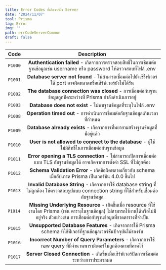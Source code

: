 ```yaml
---
title: Error Codes ที่เกิดจากฝั่ง Server
date: '2024/11/07'
tool: Prisma
tag: Error
img: ''
path: errCodeServerCommon
draft: false
---
```


|Code|Description|
|:---:|:---:|
|`P1000`|**Authentication failed** - เกิดจากการตรวจสอบสิทธิ์ในการเชื่อมต่อฐานข้อมูลเช่น username หรือ password ให้ตรวจสอบที่ไฟล์ .env|
|`P1001`|**Database server not found** - ไม่สามารถเชื่อมต่อไปยังเซิรืฟเวอร์ได้ port อาจผิดพลาดหรือเซิร์ฟเวอร์ยังไม่ได้รัน|
|`P1002`|**The database connection was closed** - การเชื่อมต่อกับฐานข้อมูลถูกปิดระหว่างที่ Prisma กำลังดำเนินการอยู่|
|`P1003`|**Database does not exist** - ไม่พบฐานข้อมูลที่ระบุในไฟล์ .env|
|`P1008`|**Operation timed out** - การดำเนินการเชื่อมต่อกับฐานข้อมูลเกินเวลาที่กำหนด|
|`P1009`|**Database already exists** - เกิดจากการที่พยายามสร้างฐานข้อมูลที่มีอยู่แล้ว|
|`P1010`|**User is not allowed to connect to the database** - ผู้ใช้ไม่มีสิทธิ์ในการเชื่อมต่อกับฐานข้อมูล|
|`P1011`|**Error opening a TLS connection** - ไม่สามารถเปิดการเชื่อมต่อแบบ TLS กับฐานข้อมูลได้ อาจเกิดจากการตั้งค่า SSL ที่ไม่ถูกต้อง|
|`P1012`|**Schema Validation Error** - เกิดข้อผิดพลาดเกี่ยวกับ schema เมื่ออัปเกรด Prisma เป็นเวอร์ชัน 4.0.0 ขึ้นไป|
|`P1013`|**Invalid Database String** - เกิดจากการใช้ database string ที่ไม่ถูกต้อง ให้ตรวจสอบรูปแบบ connection string ที่ใช้สำหรับเชื่อมต่อกับฐานข้อมูล|
|`P1014 `|**Missing Underlying Resource** - เกิดขึ้นเมื่อ resource ที่ใช้งานโดย Prisma (เช่น ตารางในฐานข้อมูล) ไม่สามารถใช้งานได้หรือไม่มีอยู่จริง ตัวอย่างเช่น การเชื่อมต่อกับฐานข้อมูลที่ขาดตารางที่จำเป็น|
|`P1015`|**Unsupported Database Features** - เกิดจากการใช้ Prisma schema ที่ใช้ฟีเจอร์ที่ฐานข้อมูลเวอร์ชันปัจจุบันไม่รองรับ|
|`P1016`|**Incorrect Number of Query Parameters** - เกิดจากการใช้ raw query ที่มีจำนวนพารามิเตอร์ไม่ถูกต้องตามที่คาดไว้|
|`P1017`|**Server Closed Connection** - เกิดขึ้นเมื่อเซิร์ฟเวอร์ปิดการเชื่อมต่อระหว่างการประมวลผล|
